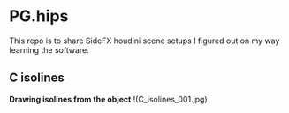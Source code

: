 # PG.hips
This repo is to share SideFX houdini scene setups I figured out on my way learning the software.


## C isolines
**Drawing isolines from the object**
!(C_isolines_001.jpg)
